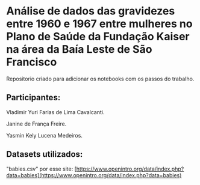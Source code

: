 # Análise de dados das gravidezes entre 1960 e 1967 entre mulheres no Plano de Saúde da Fundação Kaiser na área da Baía Leste de São Francisco
Repositorio criado para adicionar os notebooks com os passos do trabalho.

## Participantes:
 
 Vladimir Yuri Farias de Lima Cavalcanti.
 
 Janine de França Freire.
 
 Yasmin Kely Lucena Medeiros.
## Datasets utilizados:
  "babies.csv" por esse site: 
  [https://www.openintro.org/data/index.php?data=babies](https://www.openintro.org/data/index.php?data=babies)
